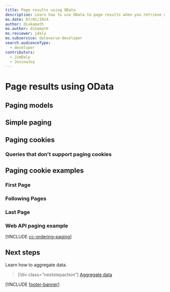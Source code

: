 ```yaml
---
title: Page results using OData
description: Learn how to use OData to page results when you retrieve data from Microsoft Dataverse Web API.
ms.date: 07/01/2024
author: divkamath
ms.author: dikamath
ms.reviewer: jdaly
ms.subservice: dataverse-developer
search.audienceType: 
  - developer
contributors: 
  - JimDaly
  - JosinaJoy
---
```

# Page results using OData

## Paging models

## Simple paging

## Paging cookies

### Queries that don't support paging cookies

## Paging cookie examples

### First Page

### Following Pages

### Last Page

### Web API paging example

[!INCLUDE [cc-ordering-paging](../../includes/cc-ordering-paging.md)]

## Next steps

Learn how to aggregate data.

> [!div class="nextstepaction"]
> [Aggregate data](aggregate-data.md)

[!INCLUDE [footer-banner](../../../../includes/footer-banner.md)]